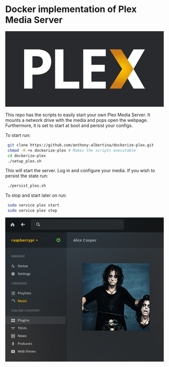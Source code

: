 # Docker implementation of Plex Media Server

<p align="center">
        <img src="/plex-logo.PNG" width="650">
</p>

This repo has the scripts to easily start your own Plex Media Server. 
It mounts a network drive with the media and pops open the webpage. 
Furthermore, it is set to start at boot and persist your configs.

To start run:
```bash
 git clone https://github.com/anthony-albertina/dockerize-plex.git
 chmod -R +x dockerize-plex # Makes the scripts executable
 cd dockerize-plex
 ./setup_plex.sh
```

This will start the server. Log in and configure your media. If you wish to persist the state run:
```bash
 ./persist_plex.sh
```

To stop and start later on run:
```bash
 sudo service plex start
 sudo service plex stop
```

<p align="center">
	<img src="/plex-server.PNG" width="650">
</p>
